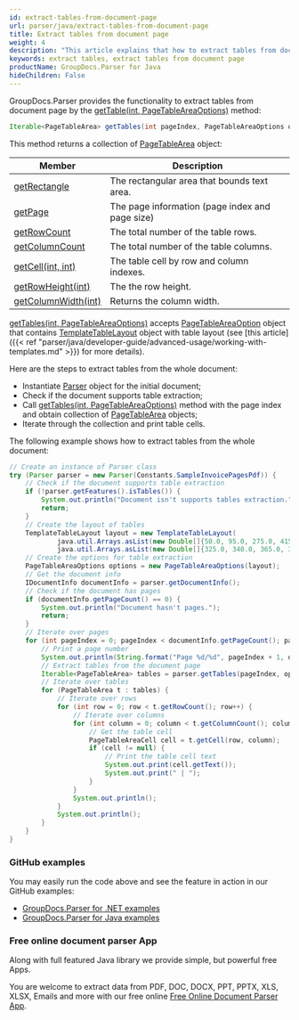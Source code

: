 ```yaml
---
id: extract-tables-from-document-page
url: parser/java/extract-tables-from-document-page
title: Extract tables from document page
weight: 4
description: "This article explains that how to extract tables from document page."
keywords: extract tables, extract tables from document page
productName: GroupDocs.Parser for Java
hideChildren: False
---
```


GroupDocs.Parser provides the functionality to extract tables from document page by the [getTable(int, PageTableAreaOptions)](https://apireference.groupdocs.com/parser/java/com.groupdocs.parser/Parser#getTables(int,%20com.groupdocs.parser.options.PageTableAreaOptions)) method:

```java
Iterable<PageTableArea> getTables(int pageIndex, PageTableAreaOptions options);
```

This method returns a collection of [PageTableArea](https://apireference.groupdocs.com/parser/java/com.groupdocs.parser.data/PageTableArea) object:

| Member | Description |
| --- | --- |
| [getRectangle](https://apireference.groupdocs.com/parser/java/com.groupdocs.parser.data/PageArea#getRectangle()) | The rectangular area that bounds text area. |
| [getPage](https://apireference.groupdocs.com/parser/java/com.groupdocs.parser.data/PageArea#getPage()) | The page information (page index and page size) |
| [getRowCount](https://apireference.groupdocs.com/parser/java/com.groupdocs.parser.data/PageTableArea#getRowCount()) | The total number of the table rows. |
| [getColumnCount](https://apireference.groupdocs.com/parser/java/com.groupdocs.parser.data/PageTableArea#getColumnCount()) | The total number of the table columns. |
| [getCell(int, int)](https://apireference.groupdocs.com/parser/java/com.groupdocs.parser.data/PageTableArea#getCell(int,%20int)) | The table cell by row and column indexes. |
| [getRowHeight(int)](https://apireference.groupdocs.com/parser/java/com.groupdocs.parser.data/PageTableArea#getRowHeight(int)) | The the row height. |
| [getColumnWidth(int)](https://apireference.groupdocs.com/parser/java/com.groupdocs.parser.data/PageTableArea#getColumnWidth(int)) | Returns the column width. |

[getTables(int, PageTableAreaOptions)](https://apireference.groupdocs.com/parser/java/com.groupdocs.parser/Parser#getTables(int,%20com.groupdocs.parser.options.PageTableAreaOptions)) accepts [PageTableAreaOption](https://apireference.groupdocs.com/parser/java/com.groupdocs.parser.options/PageTableAreaOptions) object that contains [TemplateTableLayout](https://apireference.groupdocs.com/parser/java/com.groupdocs.parser.templates/TemplateTableLayout) object with table layout (see [this article]({{< ref "parser/java/developer-guide/advanced-usage/working-with-templates.md" >}}) for more details).

Here are the steps to extract tables from the whole document:

* Instantiate [Parser](https://apireference.groupdocs.com/parser/java/com.groupdocs.parser/Parser) object for the initial document;
* Check if the document supports table extraction;
* Call [getTables(int, PageTableAreaOptions)](https://apireference.groupdocs.com/parser/java/com.groupdocs.parser/Parser#getTables(int,%20com.groupdocs.parser.options.PageTableAreaOptions)) method with the page index and obtain collection of [PageTableArea](https://apireference.groupdocs.com/parser/java/com.groupdocs.parser.data/PageTableArea) objects;
* Iterate through the collection and print table cells.

The following example shows how to extract tables from the whole document:

```java
// Create an instance of Parser class
try (Parser parser = new Parser(Constants.SampleInvoicePagesPdf)) {
    // Check if the document supports table extraction
    if (!parser.getFeatures().isTables()) {
        System.out.println("Document isn't supports tables extraction.");
        return;
    }
    // Create the layout of tables
    TemplateTableLayout layout = new TemplateTableLayout(
            java.util.Arrays.asList(new Double[]{50.0, 95.0, 275.0, 415.0, 485.0, 545.0}),
            java.util.Arrays.asList(new Double[]{325.0, 340.0, 365.0, 395.0}));
    // Create the options for table extraction
    PageTableAreaOptions options = new PageTableAreaOptions(layout);
    // Get the document info
    IDocumentInfo documentInfo = parser.getDocumentInfo();
    // Check if the document has pages
    if (documentInfo.getPageCount() == 0) {
        System.out.println("Document hasn't pages.");
        return;
    }
    // Iterate over pages
    for (int pageIndex = 0; pageIndex < documentInfo.getPageCount(); pageIndex++) {
        // Print a page number
        System.out.println(String.format("Page %d/%d", pageIndex + 1, documentInfo.getPageCount()));
        // Extract tables from the document page
        Iterable<PageTableArea> tables = parser.getTables(pageIndex, options);
        // Iterate over tables
        for (PageTableArea t : tables) {
            // Iterate over rows
            for (int row = 0; row < t.getRowCount(); row++) {
                // Iterate over columns
                for (int column = 0; column < t.getColumnCount(); column++) {
                    // Get the table cell
                    PageTableAreaCell cell = t.getCell(row, column);
                    if (cell != null) {
                        // Print the table cell text
                        System.out.print(cell.getText());
                        System.out.print(" | ");
                    }
                }
                System.out.println();
            }
            System.out.println();
        }
    }
}
```

### GitHub examples

You may easily run the code above and see the feature in action in our GitHub examples:

- [GroupDocs.Parser for .NET examples](https://github.com/groupdocs-parser/GroupDocs.Parser-for-.NET)
- [GroupDocs.Parser for Java examples](https://github.com/groupdocs-parser/GroupDocs.Parser-for-Java)

### Free online document parser App

Along with full featured Java library we provide simple, but powerful free Apps.

You are welcome to extract data from PDF, DOC, DOCX, PPT, PPTX, XLS, XLSX, Emails and more with our free online [Free Online Document Parser App](https://products.groupdocs.app/parser).